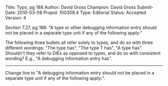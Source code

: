 Title:       Typo, pg 188
Author:      David Gross
Champion:    David Gross
Submit-Date: 2010-03-08
Propid:      100308.4
Type:        Editorial
Status:      Accepted
Version:     4

Section 7.27, pg 188:
"A type or other debugging information entry should not be placed in 
a separate type unit if any of the following apply:"

The following three bullets all refer solely to types, and do so with 
three different wordings: "The type has", "The type T has", "A type has".  
Shouldn't they refer to DIEs as opposed to types, and do so with consistent 
wording?  E.g., "A debugging information entry has".

--------

Change line to "A debugging information entry should not be placed in
a separate type unit if any of the following apply:".
